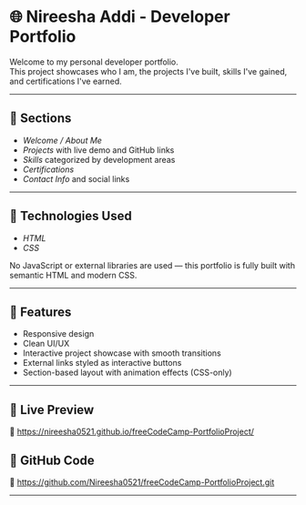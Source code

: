 # 🌐 Nireesha Addi - Developer Portfolio

Welcome to my personal developer portfolio.  
This project showcases who I am, the projects I've built, skills I've gained, and certifications I've earned.

---

## 📁 Sections

- *Welcome / About Me*
- *Projects* with live demo and GitHub links
- *Skills* categorized by development areas
- *Certifications*
- *Contact Info* and social links

---

## 🔧 Technologies Used

- *HTML*
- *CSS*

No JavaScript or external libraries are used — this portfolio is fully built with semantic HTML and modern CSS.

---

## 🌟 Features

- Responsive design  
- Clean UI/UX  
- Interactive project showcase with smooth transitions  
- External links styled as interactive buttons  
- Section-based layout with animation effects (CSS-only)

---

## 📌 Live Preview

🔗 https://nireesha0521.github.io/freeCodeCamp-PortfolioProject/

## 📌 GitHub Code

🔗 https://github.com/Nireesha0521/freeCodeCamp-PortfolioProject.git

---
